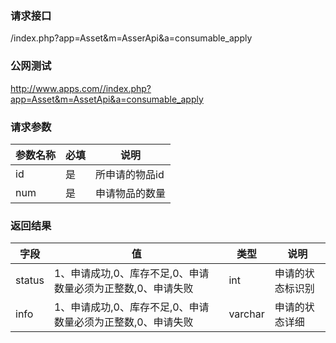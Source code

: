 ### **请求接口**
/index.php?app=Asset&m=AsserApi&a=consumable_apply



### **公网测试**
http://www.apps.com//index.php?app=Asset&m=AssetApi&a=consumable_apply

### **请求参数**

| 参数名称  |必填|     说明      |
|------|-----|------|
| id     | 是 |   所申请的物品id   |
| num    | 是 |   申请物品的数量   |
### **返回结果**
|字段        |值          |类型    |说明        |
| ---------  |--------   |-------- |--------  |
|status|1、申请成功,0、库存不足,0、申请数量必须为正整数,0、申请失败  |int    |申请的状态标识别  |
|info| 1、申请成功,0、库存不足,0、申请数量必须为正整数,0、申请失败    |varchar  | 申请的状态详细   |